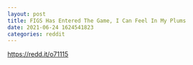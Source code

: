 ```yaml
--- 
layout: post 
title: FIGS Has Entered The Game, I Can Feel In My Plums 
date: 2021-06-24 1624541823 
categories: reddit 
--- 
```

https://redd.it/o71115